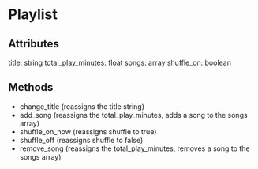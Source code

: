 # Playlist

## Attributes
title: string
total_play_minutes: float
songs: array
shuffle_on: boolean

## Methods
- change_title (reassigns the title string)
- add_song (reassigns the total_play_minutes, adds a song to the songs array)
- shuffle_on_now (reassigns shuffle to true)
- shuffle_off (reassigns shuffle to false)
- remove_song (reassigns the total_play_minutes, removes a song to the songs array)
